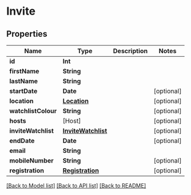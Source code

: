 # Invite

## Properties
Name | Type | Description | Notes
------------ | ------------- | ------------- | -------------
**id** | **Int** |  | 
**firstName** | **String** |  | 
**lastName** | **String** |  | 
**startDate** | **Date** |  | [optional] 
**location** | [**Location**](Location.md) |  | [optional] 
**watchlistColour** | **String** |  | [optional] 
**hosts** | [Host] |  | [optional] 
**inviteWatchlist** | [**InviteWatchlist**](InviteWatchlist.md) |  | [optional] 
**endDate** | **Date** |  | [optional] 
**email** | **String** |  | 
**mobileNumber** | **String** |  | [optional] 
**registration** | [**Registration**](Registration.md) |  | [optional] 

[[Back to Model list]](../README.md#documentation-for-models) [[Back to API list]](../README.md#documentation-for-api-endpoints) [[Back to README]](../README.md)


